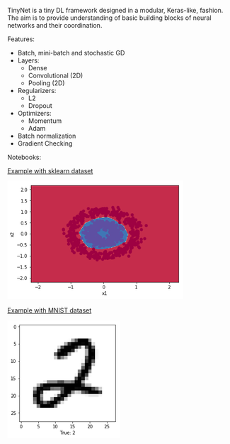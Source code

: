 TinyNet is a tiny DL framework designed in a modular, Keras-like, fashion. The aim is to provide understanding of basic building blocks of neural networks and their coordination.

Features:
- Batch, mini-batch and stochastic GD
- Layers:
  - Dense
  - Convolutional (2D)
  - Pooling (2D)
- Regularizers:
  - L2
  - Dropout
- Optimizers:
  - Momentum
  - Adam
- Batch normalization
- Gradient Checking

Notebooks:

[Example with sklearn dataset](https://nbviewer.jupyter.org/github/polakowo/tinynet/blob/master/examples/sklearn.ipynb)

![](examples/images/sklearn.png)

[Example with MNIST dataset](https://nbviewer.jupyter.org/github/polakowo/tinynet/blob/master/examples/mnist.ipynb)

![](examples/images/mnist.png)
